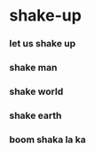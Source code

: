 # shake-up
### let us shake up ######
### shake man ######
### shake world ######
### shake earth ######
### boom shaka la ka ######
